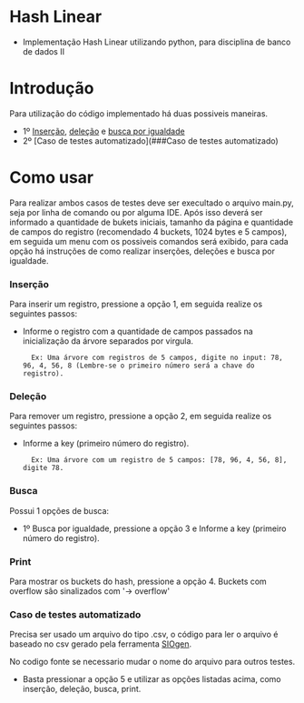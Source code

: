 # Hash Linear

- Implementação Hash Linear utilizando python, para disciplina de banco de dados II

# Introdução

Para utilização do código implementado há duas possiveis maneiras.

- 1º [Inserção](###Inserção), [deleção](###Deleção) e [busca por igualdade](###Busca)
- 2º [Caso de testes automatizado](###Caso de testes automatizado)

# Como usar

Para realizar ambos casos de testes deve ser execultado o arquivo main.py, seja por linha de comando ou por alguma IDE. Após isso deverá ser informado a quantidade de bukets iniciais, tamanho da página e quantidade de campos do registro (recomendado 4 buckets, 1024 bytes e 5 campos), em seguida um menu com os possiveis comandos será exibido, para cada opção há instruções de como realizar inserções, deleções e busca por igualdade. 

### Inserção

Para inserir um registro, pressione a opção 1, em seguida realize os seguintes passos:

- Informe o registro com a quantidade de campos passados na inicialização da árvore separados por virgula.
  
        Ex: Uma árvore com registros de 5 campos, digite no input: 78, 96, 4, 56, 8 (Lembre-se o primeiro número será a chave do registro). 

### Deleção 

Para remover um registro, pressione a opção 2, em seguida realize os seguintes passos:

- Informe a key (primeiro número do registro).
       
        Ex: Uma árvore com um registro de 5 campos: [78, 96, 4, 56, 8], digite 78.

### Busca

Possui 1 opções de busca:

- 1º Busca por igualdade, pressione a opção 3 e Informe a key (primeiro número do registro).

### Print

Para mostrar os buckets do hash, pressione a opção 4.
Buckets com overflow são sinalizados com '-> overflow'
        
### Caso de testes automatizado

Precisa ser usado um arquivo do tipo .csv, o código para ler o arquivo é baseado no csv gerado pela ferramenta [SIOgen](https://ribeiromarcos.github.io/siogen/).

No codigo fonte se necessario mudar o nome do arquivo para outros testes. 

- Basta pressionar a opção 5 e utilizar as opções listadas acima, como inserção, deleção, busca, print.













